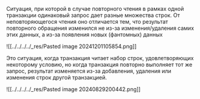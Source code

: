 Ситуация, при которой в случае повторного чтения в рамках одной транзакции одинаковый запрос дает разные множества строк. От неповторяющегося чтения оно отличается тем, что результат повторного обращения изменился не из-за изменения/удаления самих этих данных, а из-за появления новых (фантомных) данных

![[../../../../_res/Pasted image 20241201105854.png]]

Это ситуация, когда транзакция читает набор строк, удовлетворяющих некоторому условию, но когда транзакция повторно выполняет тот же запрос, результат изменяется из-за добавления, удаления или изменения строк другой транзакцией.

![[../../../../_res/Pasted image 20240829200442.png]]